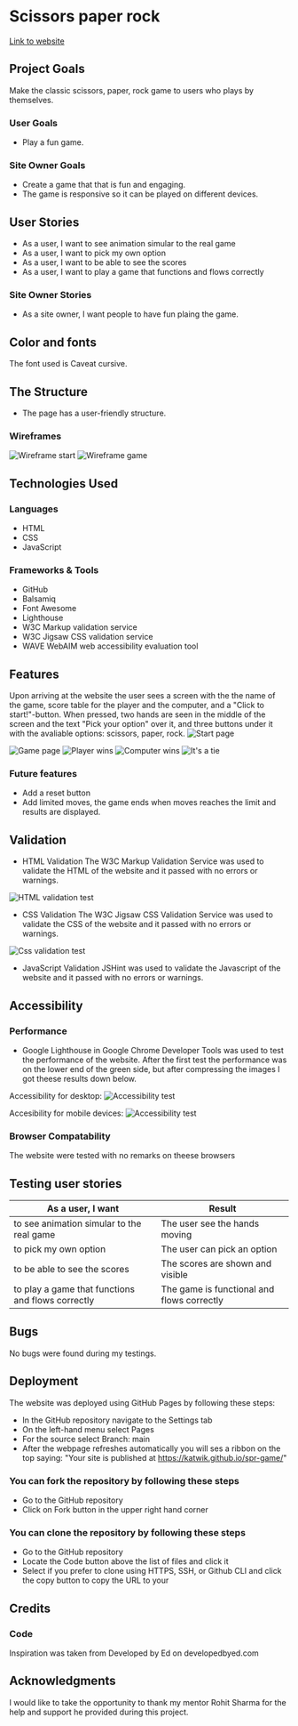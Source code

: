# Scissors paper rock

[Link to website](https://katwik.github.io/spr-game/)

## Project Goals

Make the classic scissors, paper, rock game to users who plays by themselves.

### User Goals

* Play a fun game.

### Site Owner Goals

* Create a game that that is fun and engaging.
* The game is responsive so it can be played on different devices.

## User Stories

* As a user, I want to see animation simular to the real game
* As a user, I want to pick my own option
* As a user, I want to be able to see the scores
* As a user, I want to play a game that functions and flows correctly

### Site Owner Stories

* As a site owner, I want people to have fun plaing the game.

## Color and fonts

The font used is Caveat cursive.

## The Structure

* The page has a user-friendly structure.

### Wireframes

<img src="/assets/images/readme/wirestart.png" alt="Wireframe start">
<img src="/assets/images/readme/wiregame.png" alt="Wireframe game">

## Technologies Used

### Languages

* HTML
* CSS
* JavaScript

### Frameworks & Tools

* GitHub
* Balsamiq
* Font Awesome
* Lighthouse
* W3C Markup validation service
* W3C Jigsaw CSS validation service
* WAVE WebAIM web accessibility evaluation tool

## Features

Upon arriving at the website the user sees a screen with the the name of the game, score table for the player and the computer, and a "Click to start!"-button. When pressed, two hands are seen in the middle of the screen and the text "Pick your option" over it, and three buttons under it with the avaliable options: scissors, paper, rock.
<img src="/assets/images/readme/start.png" alt="Start page">

<img src="/assets/images/readme/game.png" alt="Game page">

<img src="/assets/images/readme/player.png" alt="Player wins">

<img src="/assets/images/readme/computer.png" alt="Computer wins">

<img src="/assets/images/readme/tie.png" alt="It's a tie">

### Future features

* Add a reset button
* Add limited moves, the game ends when moves reaches the limit and results are displayed.

## Validation

* HTML Validation
The W3C Markup Validation Service was used to validate the HTML of the website and it passed with no errors or warnings.
<img src="/assets/images/readme/htmlvalid.png" alt="HTML validation test">

* CSS Validation
The W3C Jigsaw CSS Validation Service was used to validate the CSS of the website and it passed with no errors or warnings.
<img src="/assets/images/readme/cssvalid.png" alt="Css validation test">

* JavaScript Validation
JSHint was used to validate the Javascript of the website and it passed with no errors or warnings.
  
## Accessibility

### Performance

* Google Lighthouse in Google Chrome Developer Tools was used to test the performance of the website.
  After the first test the performance was on the lower end of the green side, but after compressing the images I got theese results down below.
  
Accessibility for desktop:
<img src="/assets/images/readme/accessibility.png" alt="Accessibility test">

Accesibility for mobile devices:
<img src="/assets/images/readme/maccessibility.png" alt="Accessibility test">
 
### Browser Compatability

The website were tested with no remarks on theese browsers 

## Testing user stories

As a user, I want  | Result
------------- | -------------
 to see animation simular to the real game  | The user see the hands moving
 to pick my own option  | The user can pick an option
 to be able to see the scores  | The scores are shown and visible
to play a game that functions and flows correctly  | The game is functional and flows correctly

## Bugs
No bugs were found during my testings.

## Deployment

The website was deployed using GitHub Pages by following these steps:

* In the GitHub repository navigate to the Settings tab
* On the left-hand menu select Pages
* For the source select Branch: main
* After the webpage refreshes automatically you will ses a ribbon on the top saying: "Your site is published at https://katwik.github.io/spr-game/"

### You can fork the repository by following these steps

* Go to the GitHub repository
* Click on Fork button in the upper right hand corner

### You can clone the repository by following these steps

* Go to the GitHub repository
* Locate the Code button above the list of files and click it
* Select if you prefer to clone using HTTPS, SSH, or Github CLI and click the copy button to copy the URL to your 

## Credits

### Code
Inspiration was taken from Developed by Ed on developedbyed.com


## Acknowledgments

I would like to take the opportunity to thank my mentor Rohit Sharma for the help and support he provided during this project.
